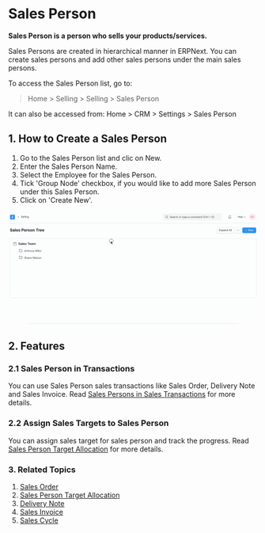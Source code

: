 
# Sales Person


**Sales Person is a person who sells your products/services.**


Sales Persons are created in hierarchical manner in ERPNext. You can create sales persons and add other sales persons under the main sales persons.


To access the Sales Person list, go to:



> 
> Home > Selling > Selling > Sales Person
> 
> 
> 


It can also be accessed from:
Home > CRM > Settings > Sales Person


## 1. How to Create a Sales Person


1. Go to the Sales Person list and clic on New.
2. Enter the Sales Person Name.
3. Select the Employee for the Sales Person.
4. Tick 'Group Node' checkbox, if you would like to add more Sales Person under this Sales Person.
5. Click on 'Create New'.


![Sales Person Tree](/files/sales-person-tree.gif)


## 2. Features


### 2.1 Sales Person in Transactions


You can use Sales Person sales transactions like Sales Order, Delivery Note and Sales Invoice.
Read [Sales Persons in Sales Transactions](/docs/v13/user/manual/en/selling/articles/sales-persons-in-the-sales-transactions) for more details.


### 2.2 Assign Sales Targets to Sales Person


You can assign sales target for sales person and track the progress. Read [Sales Person Target Allocation](/docs/v13/user/manual/en/selling/sales-person-target-allocation) for more details.


### 3. Related Topics


1. [Sales Order](/docs/v13/user/manual/en/selling/sales-order)
2. [Sales Person Target Allocation](/docs/v13/user/manual/en/selling/sales-person-target-allocation)
3. [Delivery Note](/docs/v13/user/manual/en/stock/delivery-note)
4. [Sales Invoice](/docs/v13/user/manual/en/accounts/sales-invoice)
5. [Sales Cycle](/docs/v13/user/videos/learn/sales-cycle.html)


